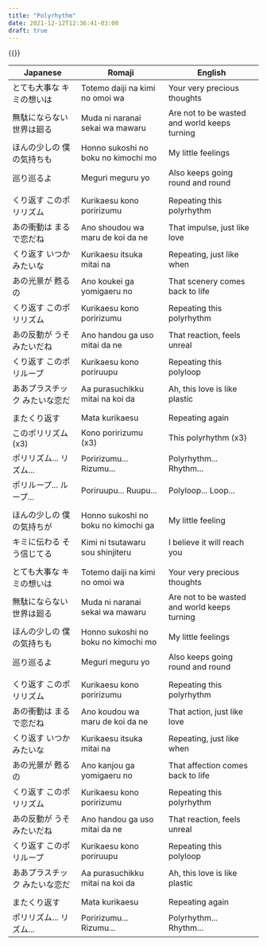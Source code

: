 ```yaml
---
title: "Polyrhythm"
date: 2021-12-12T12:36:41-03:00
draft: true
---
```

{{<yt KbiSxunJatM>}}

| Japanese                      | Romaji                              | English                                      |
|-------------------------------|-------------------------------------|----------------------------------------------|
| とても大事な キミの想いは     | Totemo daiji na kimi no omoi wa     | Your very precious thoughts                  |
| 無駄にならない 世界は廻る     | Muda ni naranai sekai wa mawaru     | Are not to be wasted and world keeps turning |
| ほんの少しの 僕の気持ちも     | Honno sukoshi no boku no kimochi mo | My little feelings                           |
| 巡り巡るよ                    | Meguri meguru yo                    | Also keeps going round and round             |
|                               |                                     |                                              |
| くり返す このポリリズム       | Kurikaesu kono poririzumu           | Repeating this polyrhythm                    |
| あの衝動は まるで恋だね       | Ano shoudou wa maru de koi da ne    | That impulse, just like love                 |
| くり返す いつかみたいな       | Kurikaesu itsuka mitai na           | Repeating, just like when                    |
| あの光景が 甦るの             | Ano koukei ga yomigaeru no          | That scenery comes back to life              |
| くり返す このポリリズム       | Kurikaesu kono poririzumu           | Repeating this polyrhythm                    |
| あの反動が うそみたいだね     | Ano handou ga uso mitai da ne       | That reaction, feels unreal                  |
| くり返す このポリループ       | Kurikaesu kono poriruupu            | Repeating this polyloop                      |
| ああプラスチック みたいな恋だ | Aa purasuchikku mitai na koi da     | Ah, this love is like plastic                |
|                               |                                     |                                              |
| またくり返す                  | Mata kurikaesu                      | Repeating again                              |
| このポリリズム (x3)           | Kono poririzumu (x3)                | This polyrhythm (x3)                         |
| ポリリズム... リズム...       | Poririzumu... Rizumu...             | Polyrhythm... Rhythm...                      |
| ポリループ... ループ...       | Poriruupu... Ruupu...               | Polyloop... Loop...                          |
|                               |                                     |                                              |
| ほんの少しの 僕の気持ちが     | Honno sukoshi no boku no kimochi ga | My little feeling                            |
| キミに伝わる そう信じてる     | Kimi ni tsutawaru sou shinjiteru    | I believe it will reach you                  |
|                               |                                     |                                              |
| とても大事な キミの想いは     | Totemo daiji na kimi no omoi wa     | Your very precious thoughts                  |
| 無駄にならない 世界は廻る     | Muda ni naranai sekai wa mawaru     | Are not to be wasted and world keeps turning |
| ほんの少しの 僕の気持ちも     | Honno sukoshi no boku no kimochi mo | My little feelings                           |
| 巡り巡るよ                    | Meguri meguru yo                    | Also keeps going round and round             |
|                               |                                     |                                              |
| くり返す このポリリズム       | Kurikaesu kono poririzumu           | Repeating this polyrhythm                    |
| あの衝動は まるで恋だね       | Ano koudou wa maru de koi da ne     | That action, just like love                  |
| くり返す いつかみたいな       | Kurikaesu itsuka mitai na           | Repeating, just like when                    |
| あの光景が 甦るの             | Ano kanjou ga yomigaeru no          | That affection comes back to life            |
| くり返す このポリリズム       | Kurikaesu kono poririzumu           | Repeating this polyrhythm                    |
| あの反動が うそみたいだね     | Ano handou ga uso mitai da ne       | That reaction, feels unreal                  |
| くり返す このポリループ       | Kurikaesu kono poriruupu            | Repeating this polyloop                      |
| ああプラスチック みたいな恋だ | Aa purasuchikku mitai na koi da     | Ah, this love is like plastic                |
|                               |                                     |                                              |
| またくり返す                  | Mata kurikaesu                      | Repeating again                              |
| ポリリズム... リズム...       | Poririzumu... Rizumu...             | Polyrhythm... Rhythm...                      |
